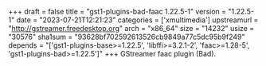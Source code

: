 +++
draft = false
title = "gst1-plugins-bad-faac 1.22.5-1"
version = "1.22.5-1"
date = "2023-07-21T12:21:23"
categories = ['xmultimedia']
upstreamurl = "http://gstreamer.freedesktop.org"
arch = "x86_64"
size = "14232"
usize = "30576"
sha1sum = "93628bf702592613526cb9849a77c5dc95b9f249"
depends = "['gst1-plugins-base>=1.22.5', 'libffi>=3.2.1-2', 'faac>=1.28-5', 'gst1-plugins-bad>=1.22.5']"
+++
GStreamer faac plugin (Bad).